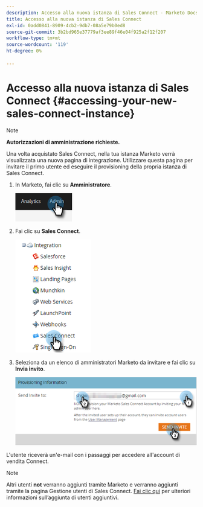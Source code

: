 ```yaml
---
description: Accesso alla nuova istanza di Sales Connect - Marketo Docs - Documentazione del prodotto
title: Accesso alla nuova istanza di Sales Connect
exl-id: 0add0841-8909-4cb2-9db7-08a5e79b0ed8
source-git-commit: 3b2bd965e37779af3ee89f46e04f925a2f12f207
workflow-type: tm+mt
source-wordcount: '119'
ht-degree: 0%

---
```


# Accesso alla nuova istanza di Sales Connect {#accessing-your-new-sales-connect-instance}

>[!NOTE]
>
>**Autorizzazioni di amministrazione richieste.**

Una volta acquistato Sales Connect, nella tua istanza Marketo verrà visualizzata una nuova pagina di integrazione. Utilizzare questa pagina per invitare il primo utente ed eseguire il provisioning della propria istanza di Sales Connect.

1. In Marketo, fai clic su **Amministratore**.

   ![](assets/accessing-your-new-sales-connect-instance-1.png)

1. Fai clic su **Sales Connect**.

   ![](assets/accessing-your-new-sales-connect-instance-2.png)

1. Seleziona da un elenco di amministratori Marketo da invitare e fai clic su **Invia invito**.

   ![](assets/accessing-your-new-sales-connect-instance-3.png)

L&#39;utente riceverà un&#39;e-mail con i passaggi per accedere all&#39;account di vendita Connect.

>[!NOTE]
>
>Altri utenti **not** verranno aggiunti tramite Marketo e verranno aggiunti tramite la pagina Gestione utenti di Sales Connect. [Fai clic qui](/help/marketo/product-docs/marketo-sales-connect/admin/invite-users.md) per ulteriori informazioni sull’aggiunta di utenti aggiuntivi.
